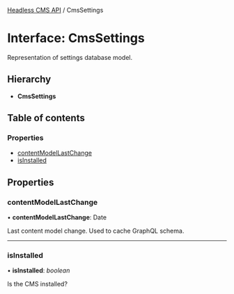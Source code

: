 [Headless CMS API](../index) / CmsSettings

# Interface: CmsSettings

Representation of settings database model.

## Hierarchy

* **CmsSettings**

## Table of contents

### Properties

- [contentModelLastChange](cmssettings.md#contentmodellastchange)
- [isInstalled](cmssettings.md#isinstalled)

## Properties

### contentModelLastChange

• **contentModelLastChange**: Date

Last content model change. Used to cache GraphQL schema.

___

### isInstalled

• **isInstalled**: *boolean*

Is the CMS installed?

